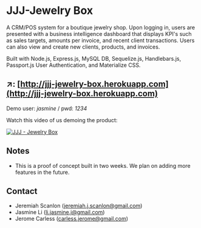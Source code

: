 # JJJ-Jewelry Box

A CRM/POS system for a boutique jewelry shop. Upon logging in, users are presented with a business intelligence dashboard that displays KPI's such as sales targets, amounts per invoice, and recent client transactions. Users can also view and create new clients, products, and invoices.

Built with Node.js, Express.js, MySQL DB, Sequelize.js, Handlebars.js, Passport.js User Authentication, and Materialize CSS.

↗️: [http://jjj-jewelry-box.herokuapp.com](http://jjj-jewelry-box.herokuapp.com)
---

Demo user: _jasmine_ / pwd: _1234_

Watch this video of us demoing the product:

<a href="https://www.youtube.com/watch?v=jCEXaylvxOU" target="_blank"><img src="http://i.imgur.com/xyMnpNI.png" alt="JJJ - Jewelry Box"></a>

## Notes

- This is a proof of concept built in two weeks. We plan on adding more features in the future.

## Contact

* Jeremiah Scanlon (jeremiah.j.scanlon@gmail.com)
* Jasmine Li (li.jasmine.j@gmail.com)
* Jerome Carless (carless.jerome@gmail.com)
